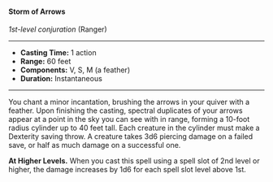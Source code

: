 #### Storm of Arrows
*1st-level conjuration* (Ranger)
___
- **Casting Time:** 1 action
- **Range:** 60 feet
- **Components:** V, S, M (a feather)
- **Duration:** Instantaneous
---
You chant a minor incantation, brushing the arrows in your quiver with a feather. Upon finishing the casting, spectral duplicates of your arrows appear at a point in the sky you can see with in range, forming a 10-foot radius cylinder up to 40 feet tall. Each creature in the cylinder must make a Dexterity saving throw. A creature takes 3d6 piercing damage on a failed save, or half as much damage on a successful one.

**At Higher Levels.** When you cast this spell using a spell slot of 2nd level or higher, the damage increases by 1d6 for each spell slot level above 1st.
